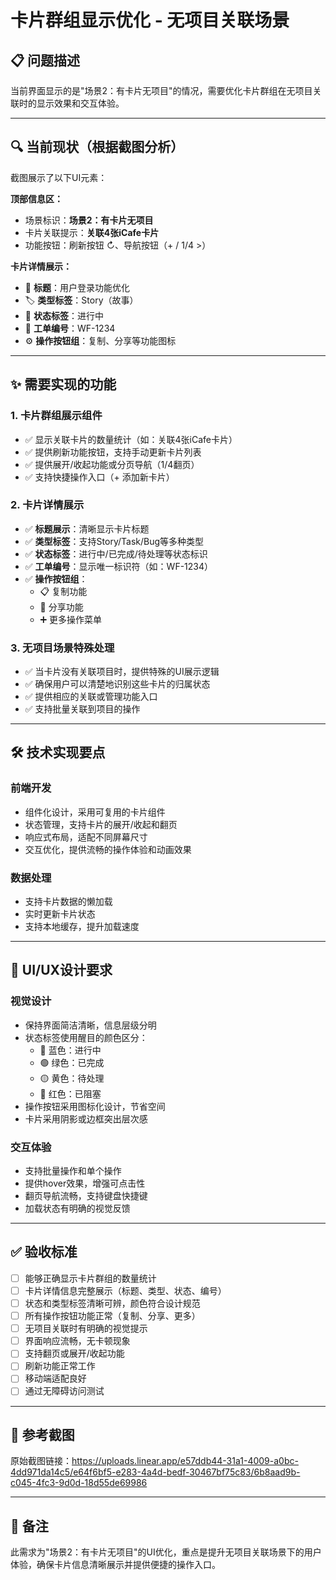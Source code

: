 # 卡片群组显示优化 - 无项目关联场景

## 📋 问题描述

当前界面显示的是"场景2：有卡片无项目"的情况，需要优化卡片群组在无项目关联时的显示效果和交互体验。

---

## 🔍 当前现状（根据截图分析）

截图展示了以下UI元素：

**顶部信息区：**
- 场景标识：**场景2：有卡片无项目**
- 卡片关联提示：**关联4张iCafe卡片**
- 功能按钮：刷新按钮 ↻、导航按钮（+ / 1/4 >）

**卡片详情展示：**
- 📝 **标题**：用户登录功能优化
- 🏷️ **类型标签**：Story（故事）
- 🔵 **状态标签**：进行中
- 🔖 **工单编号**：WF-1234
- ⚙️ **操作按钮组**：复制、分享等功能图标

---

## ✨ 需要实现的功能

### 1. 卡片群组展示组件
- ✅ 显示关联卡片的数量统计（如：关联4张iCafe卡片）
- ✅ 提供刷新功能按钮，支持手动更新卡片列表
- ✅ 提供展开/收起功能或分页导航（1/4翻页）
- ✅ 支持快捷操作入口（+ 添加新卡片）

### 2. 卡片详情展示
- ✅ **标题展示**：清晰显示卡片标题
- ✅ **类型标签**：支持Story/Task/Bug等多种类型
- ✅ **状态标签**：进行中/已完成/待处理等状态标识
- ✅ **工单编号**：显示唯一标识符（如：WF-1234）
- ✅ **操作按钮组**：
  - 📋 复制功能
  - 🔗 分享功能
  - ➕ 更多操作菜单

### 3. 无项目场景特殊处理
- ✅ 当卡片没有关联项目时，提供特殊的UI展示逻辑
- ✅ 确保用户可以清楚地识别这些卡片的归属状态
- ✅ 提供相应的关联或管理功能入口
- ✅ 支持批量关联到项目的操作

---

## 🛠️ 技术实现要点

### 前端开发
- 组件化设计，采用可复用的卡片组件
- 状态管理，支持卡片的展开/收起和翻页
- 响应式布局，适配不同屏幕尺寸
- 交互优化，提供流畅的操作体验和动画效果

### 数据处理
- 支持卡片数据的懒加载
- 实时更新卡片状态
- 支持本地缓存，提升加载速度

---

## 🎨 UI/UX设计要求

### 视觉设计
- 保持界面简洁清晰，信息层级分明
- 状态标签使用醒目的颜色区分：
  - 🔵 蓝色：进行中
  - 🟢 绿色：已完成
  - 🟡 黄色：待处理
  - 🔴 红色：已阻塞
- 操作按钮采用图标化设计，节省空间
- 卡片采用阴影或边框突出层次感

### 交互体验
- 支持批量操作和单个操作
- 提供hover效果，增强可点击性
- 翻页导航流畅，支持键盘快捷键
- 加载状态有明确的视觉反馈

---

## ✅ 验收标准

- [ ] 能够正确显示卡片群组的数量统计
- [ ] 卡片详情信息完整展示（标题、类型、状态、编号）
- [ ] 状态和类型标签清晰可辨，颜色符合设计规范
- [ ] 所有操作按钮功能正常（复制、分享、更多）
- [ ] 无项目关联时有明确的视觉提示
- [ ] 界面响应流畅，无卡顿现象
- [ ] 支持翻页或展开/收起功能
- [ ] 刷新功能正常工作
- [ ] 移动端适配良好
- [ ] 通过无障碍访问测试

---

## 📸 参考截图

原始截图链接：https://uploads.linear.app/e57ddb44-31a1-4009-a0bc-4dd971da14c5/e64f6bf5-e283-4a4d-bedf-30467bf75c83/6b8aad9b-c045-4fc3-9d0d-18d55de69986

---

## 📝 备注

此需求为"场景2：有卡片无项目"的UI优化，重点是提升无项目关联场景下的用户体验，确保卡片信息清晰展示并提供便捷的操作入口。

